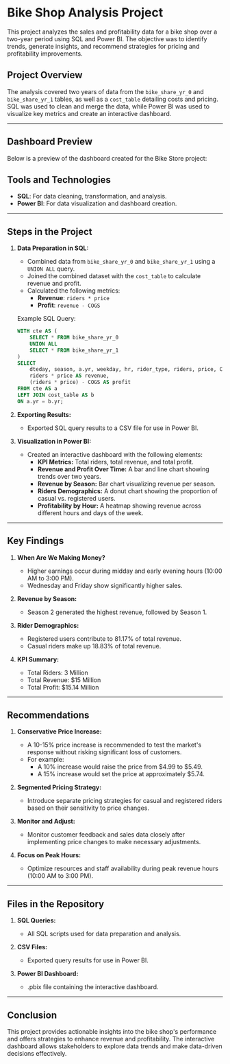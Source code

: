 # Bike Shop Analysis Project

This project analyzes the sales and profitability data for a bike shop over a two-year period using SQL and Power BI. The objective was to identify trends, generate insights, and recommend strategies for pricing and profitability improvements.

## Project Overview

The analysis covered two years of data from the `bike_share_yr_0` and `bike_share_yr_1` tables, as well as a `cost_table` detailing costs and pricing. SQL was used to clean and merge the data, while Power BI was used to visualize key metrics and create an interactive dashboard.

---

## Dashboard Preview

Below is a preview of the dashboard created for the Bike Store project:


## Tools and Technologies

- **SQL**: For data cleaning, transformation, and analysis.
- **Power BI**: For data visualization and dashboard creation.

---

## Steps in the Project

1. **Data Preparation in SQL:**
   - Combined data from `bike_share_yr_0` and `bike_share_yr_1` using a `UNION ALL` query.
   - Joined the combined dataset with the `cost_table` to calculate revenue and profit.
   - Calculated the following metrics:
     - **Revenue**: `riders * price`
     - **Profit**: `revenue - COGS`

   Example SQL Query:
   ```sql
   WITH cte AS (
       SELECT * FROM bike_share_yr_0
       UNION ALL
       SELECT * FROM bike_share_yr_1
   )
   SELECT 
       dteday, season, a.yr, weekday, hr, rider_type, riders, price, COGS,
       riders * price AS revenue,
       (riders * price) - COGS AS profit
   FROM cte AS a
   LEFT JOIN cost_table AS b 
   ON a.yr = b.yr;
   ```

2. **Exporting Results:**
   - Exported SQL query results to a CSV file for use in Power BI.

3. **Visualization in Power BI:**
   - Created an interactive dashboard with the following elements:
     - **KPI Metrics:** Total riders, total revenue, and total profit.
     - **Revenue and Profit Over Time:** A bar and line chart showing trends over two years.
     - **Revenue by Season:** Bar chart visualizing revenue per season.
     - **Riders Demographics:** A donut chart showing the proportion of casual vs. registered users.
     - **Profitability by Hour:** A heatmap showing revenue across different hours and days of the week.

---

## Key Findings

1. **When Are We Making Money?**
   - Higher earnings occur during midday and early evening hours (10:00 AM to 3:00 PM).
   - Wednesday and Friday show significantly higher sales.

2. **Revenue by Season:**
   - Season 2 generated the highest revenue, followed by Season 1.

3. **Rider Demographics:**
   - Registered users contribute to 81.17% of total revenue.
   - Casual riders make up 18.83% of total revenue.

4. **KPI Summary:**
   - Total Riders: 3 Million
   - Total Revenue: $15 Million
   - Total Profit: $15.14 Million

---

## Recommendations

1. **Conservative Price Increase:**
   - A 10-15% price increase is recommended to test the market's response without risking significant loss of customers.
   - For example:
     - A 10% increase would raise the price from $4.99 to $5.49.
     - A 15% increase would set the price at approximately $5.74.

2. **Segmented Pricing Strategy:**
   - Introduce separate pricing strategies for casual and registered riders based on their sensitivity to price changes.

3. **Monitor and Adjust:**
   - Monitor customer feedback and sales data closely after implementing price changes to make necessary adjustments.

4. **Focus on Peak Hours:**
   - Optimize resources and staff availability during peak revenue hours (10:00 AM to 3:00 PM).

---

## Files in the Repository

1. **SQL Queries:**
   - All SQL scripts used for data preparation and analysis.

2. **CSV Files:**
   - Exported query results for use in Power BI.

3. **Power BI Dashboard:**
   - .pbix file containing the interactive dashboard.


---

## Conclusion

This project provides actionable insights into the bike shop's performance and offers strategies to enhance revenue and profitability. The interactive dashboard allows stakeholders to explore data trends and make data-driven decisions effectively.
